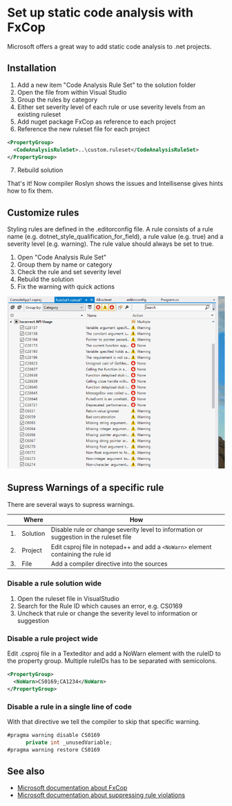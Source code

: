 # Set up static code analysis with FxCop

Microsoft offers a great way to add static code analysis to .net projects.

## Installation

1. Add a new item "Code Analysis Rule Set" to the solution folder
2. Open the file from within Visual Studio
3. Group the rules by category
4. Either set severity level of each rule or use severity levels from an existing ruleset
5. Add nuget package FxCop as reference to each project
6. Reference the new ruleset file for each project 

```xml
<PropertyGroup>
  <CodeAnalysisRuleSet>..\custom.ruleset</CodeAnalysisRuleSet>
</PropertyGroup>
```
7. Rebuild solution


That's it! Now compiler Roslyn shows the issues and Intellisense gives hints how to fix them.

## Customize rules

Styling rules are defined in the .editorconfig file. 
A rule consists of a rule name (e.g. dotnet_style_qualification_for_field), a rule value (e.g. true) and a severity level (e.g. warning).
The rule value should always be set to true.

1. Open "Code Analysis Rule Set"
2. Group them by name or category
3. Check the rule and set severity level
4. Rebuild the solution
5. Fix the warning with quick actions

![Live Demo](./images/configure-ruleset-livedemo.gif "Live Demo")


## Supress Warnings of a specific rule

There are several ways to supress warnings.


|          |   Where   |                           How                                                          |      
| -------- | --------- | -------------------------------------------------------------------------------------- | 
|  1.      | Solution  | Disable rule or change severity level to information or suggestion in the ruleset file |
|  2.      | Project   | Edit csproj file in notepad++ and add a `<NoWarn>` element containing the rule id      |
|  3.      | File      | Add a compiler directive into the sources |                   


### Disable a rule solution wide

1. Open the ruleset file in VisualStudio 
2. Search for the Rule ID which causes an error, e.g. CS0169
3. Uncheck that rule or change the severity level to information or suggestion

### Disable a rule project wide

Edit .csproj file in a Texteditor and add a NoWarn element with the ruleID to the property group. Multiple ruleIDs has to be separated with semicolons.

```xml
<PropertyGroup>
  <NoWarn>CS0169;CA1234</NoWarn>
</PropertyGroup>
```

### Disable a rule in a single line of code

With that directive we tell the compiler to skip that specific warning.

```csharp
#pragma warning disable CS0169  
      private int _unusedVariable;
#pragma warning restore CS0169  
```

## See also

* [Microsoft documentation about FxCop](https://docs.microsoft.com/en-us/visualstudio/code-quality/install-fxcop-analyzers)
* [Microsoft documentation about suppressing rule violations](https://docs.microsoft.com/en-us/visualstudio/ide/how-to-suppress-compiler-warnings)
 